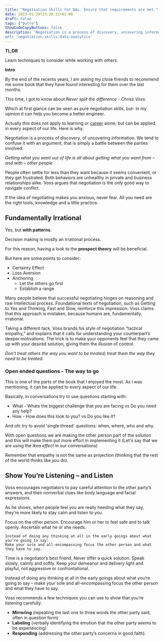 ```yaml
---
title: "Negotiation Skills for DAs. Ensure that requirements are met."
date: 2023-01-29T23:20:21+01:00
draft: false
tags: ["Outro"]
ShowCodeCopyButtons: false
description: 'Negotiation is a process of discovery, uncovering information. We need such skills to perform a superb job in analytics.'
url: 'negotiation-skills-data-analytics'
---
```


**TL;DR**

Learn techniques to consider while working with others.

**Intro**

By the end of the recents years, I am asking my close friends to recommend me some book that they have found interesting for them over the last months.

This time, I got to know about *Never split the difference - Chriss Voss*.

Which at first glance can be seen as pure negotiation skills, but- in my opinion it can help you become a better engineer.

Actually this does not apply to learning or [career](/business-skills-data-analytics/) alone, but can be applied in every aspect of our life. Here is why.

Negotiation is a process of discovery, of uncovering information. We tend to confuse it with an argument, that is simply a battle between the parties involved.

*Getting what you want out of life is all about getting what you want from – and with – other people*


People often settle for less than they want because it seems convenient, or they get frustrated. Both behaviors are unhealthy in private and business relationships alike. Voss argues that negotiation is the only good way to navigate conflict.

If the idea of negotiating makes you anxious, never fear. All you need are the right tools, knowledge and a little practice.

## Fundamentally Irrational

Yes, but **with patterns**.

Decision making is mostly an irrational process. 

For this reason, having a look to the **prospect theory** will be beneficial. 

But here are some points to consider:

* Certainty Effect
* Loss Aversion
* Anchoring
    * Let the others go first
    * Establish a range

Many people believe that successful negotiating hinges on reasoning and raw intellectual process. Foundational texts of negotiation, such as Getting to Yes and Thinking, Fast and Slow, reinforce this impression. Voss claims that this approach is mistaken, because humans are, fundamentally, irrational.

Taking a different tack, Voss brands his style of negotiation “tactical empathy,” and explains that it calls for understanding your counterpart’s deeper motivations. 
The trick is to make your opponents feel that they came up with your desired solution, giving them the illusion of control.

*Don’t treat others the way you want to be treated; treat them the way they need to be treated.*

### Open ended questions - The way to go

This is one of the parts of the book that I enjoyed the most. As i was mentioning, it can be applied to every aspect of our life.

Basically, in conversations try to use questions starting with:

* What - Whats the biggest challenge that you are facing vs Do you need any help?
* How - How does this look to you? vs Do you like it?

And ofc try to avoid 'single thread' questions: when, where, who and why.

With open questions we are making the other person part of the solution and this will make them put more effort in implementing it (Let's say that we are using the *Ikea effect* in our conversations)

Remember that empathy is not the same as projection (thinking that the rest of the world thinks like you do).

## Show You’re Listening – and Listen

Voss encourages negotiators to pay careful attention to the other party’s answers, and their nonverbal clues like body language and facial expressions.

As he shows, when people feel you are really heeding what they say, they’re more likely to stay calm and listen to you.

Focus on the other person. Encourage him or her to feel safe and to talk openly. Ascertain what he or she needs. 

>
    Instead of doing any thinking at all in the early goings about what you’re going to say:
    Make your sole and all-encompassing focus the other person and what they have to say.
>

Time is a negotiator’s best friend. Never offer a quick solution. Speak slowly, calmly and softly. Keep your demeanor and delivery light and playful, not aggressive or confrontational.

Instead of doing any thinking at all in the early goings about what you’re going to say – make your sole and all-encompassing focus the other person and what they have to say.

Voss recommends a few techniques you can use to show that you’re listening carefully:

* **Mirroring** (repeating the last one to three words the other party said, often in question form)
* **Labeling** (verbally identifying the emotion that the other party seems to be experiencing) 
* **Responding** (addressing the other party’s concerns in good faith).